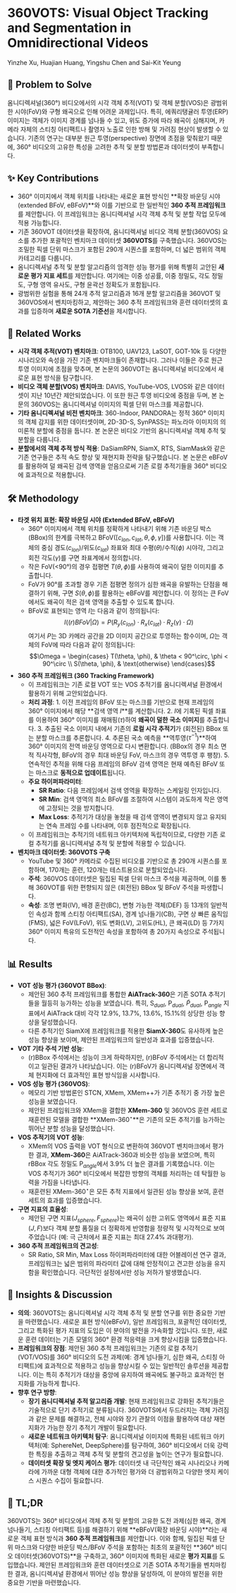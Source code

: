 # 360VOTS: Visual Object Tracking and Segmentation in Omnidirectional Videos

Yinzhe Xu, Huajian Huang, Yingshu Chen and Sai-Kit Yeung

## 🧩 Problem to Solve

옴니디렉셔널(360°) 비디오에서의 시각 객체 추적(VOT) 및 객체 분할(VOS)은 광범위한 시야(FoV)와 구형 왜곡으로 인해 어려운 과제입니다. 특히, 에쿼리탱귤러 투영(ERP) 이미지는 객체가 이미지 경계를 넘나들 수 있고, 위도 증가에 따라 왜곡이 심해지며, 카메라 자체의 스티칭 아티팩트나 촬영자 노출로 인한 방해 및 가려짐 현상이 발생할 수 있습니다. 기존의 연구는 대부분 원근 투영(perspective) 장면에 초점을 맞춰왔기 때문에, 360° 비디오의 고유한 특성을 고려한 추적 및 분할 방법론과 데이터셋이 부족합니다.

## ✨ Key Contributions

* 360° 이미지에서 객체 위치를 나타내는 새로운 표현 방식인 **확장 바운딩 시야(extended BFoV, eBFoV)**와 이를 기반으로 한 일반적인 **360 추적 프레임워크**를 제안합니다. 이 프레임워크는 옴니디렉셔널 시각 객체 추적 및 분할 작업 모두에 적용 가능합니다.
* 기존 360VOT 데이터셋을 확장하여, 옴니디렉셔널 비디오 객체 분할(360VOS) 요소를 추가한 포괄적인 벤치마크 데이터셋 **360VOTS**를 구축했습니다. 360VOS는 조밀한 픽셀 단위 마스크가 포함된 290개 시퀀스를 포함하며, 더 넓은 범위의 객체 카테고리를 다룹니다.
* 옴니디렉셔널 추적 및 분할 알고리즘의 엄격한 성능 평가를 위해 특별히 고안된 **새로운 평가 지표 세트**를 제안합니다. 여기에는 이중 성공률, 이중 정밀도, 각도 정밀도, 구형 영역 유사도, 구형 윤곽선 정확도가 포함됩니다.
* 광범위한 실험을 통해 24개 추적 알고리즘과 16개 분할 알고리즘을 360VOT 및 360VOS에서 벤치마킹하고, 제안하는 360 추적 프레임워크와 훈련 데이터셋의 효과를 입증하며 **새로운 SOTA 기준선**을 제시합니다.

## 📎 Related Works

* **시각 객체 추적(VOT) 벤치마크**: OTB100, UAV123, LaSOT, GOT-10k 등 다양한 시나리오와 속성을 가진 기존 벤치마크들이 존재합니다. 그러나 이들은 주로 원근 투영 이미지에 초점을 맞추며, 본 논문의 360VOT는 옴니디렉셔널 비디오에서 새로운 표현 방식을 탐구합니다.
* **비디오 객체 분할(VOS) 벤치마크**: DAVIS, YouTube-VOS, LVOS와 같은 데이터셋이 지난 10년간 제안되었습니다. 이 또한 원근 투영 비디오에 중점을 두며, 본 논문의 360VOS는 옴니디렉셔널 이미지의 픽셀 단위 마스크를 제공합니다.
* **기타 옴니디렉셔널 비전 벤치마크**: 360-Indoor, PANDORA는 정적 360° 이미지의 객체 감지를 위한 데이터셋이며, 2D-3D-S, SynPASS는 파노라마 이미지의 의미론적 분할에 중점을 둡니다. 본 논문은 비디오 기반의 옴니디렉셔널 객체 추적 및 분할을 다룹니다.
* **분할에서의 객체 추적 방식 적용**: DaSiamRPN, SiamX, RTS, SiamMask와 같은 기존 연구들은 추적 속도 향상 및 재현지화 전략을 탐구했습니다. 본 논문은 eBFoV를 활용하여 덜 왜곡된 검색 영역을 얻음으로써 기존 로컬 추적기들을 360° 비디오에 효과적으로 적용합니다.

## 🛠️ Methodology

* **타겟 위치 표현: 확장 바운딩 시야 (Extended BFoV, eBFoV)**
  * 360° 이미지에서 객체 위치를 정확하게 나타내기 위해 기존 바운딩 박스(BBox)의 한계를 극복하고 BFoV([$c_{lon}, c_{lat}, \theta, \phi, \gamma$])를 사용합니다. 이는 객체의 중심 경도($c_{lon}$)/위도($c_{lat}$) 좌표와 최대 수평($\theta$)/수직($\phi$) 시야각, 그리고 회전 각도($\gamma$)를 구면 좌표계에서 정의합니다.
  * 작은 FoV(<90°)의 경우 접평면 $T(\theta, \phi)$를 사용하여 왜곡이 덜한 이미지를 추출합니다.
  * FoV가 90°를 초과할 경우 기존 접평면 정의가 심한 왜곡을 유발하는 단점을 해결하기 위해, 구면 $S(\theta, \phi)$를 활용하는 eBFoV를 제안합니다. 이 정의는 큰 FoV에서도 왜곡이 적은 검색 영역을 추출할 수 있도록 합니다.
  * BFoV로 표현되는 영역 $I$는 다음과 같이 정의됩니다:
        $$I((r)BFoV|\Omega) = P(R_y(c_{lon}) \cdot R_x(c_{lat}) \cdot R_z(\gamma) \cdot \Omega)$$
        여기서 $P$는 3D 카메라 공간을 2D 이미지 공간으로 투영하는 함수이며, $\Omega$는 객체의 FoV에 따라 다음과 같이 정의됩니다:
        $$\Omega = \begin{cases} T(\theta, \phi), & \theta < 90^\circ, \phi < 90^\circ \\ S(\theta, \phi), & \text{otherwise} \end{cases}$$
* **360 추적 프레임워크 (360 Tracking Framework)**
  * 이 프레임워크는 기존 로컬 VOT 또는 VOS 추적기를 옴니디렉셔널 환경에서 활용하기 위해 고안되었습니다.
  * **처리 과정**:
        1. 이전 프레임의 BFoV 또는 마스크를 기반으로 현재 프레임의 360° 이미지에서 해당 **검색 영역 $I$**를 계산합니다.
        2. $I$에 기록된 픽셀 좌표를 이용하여 360° 이미지를 재매핑($\tau$)하여 **왜곡이 덜한 국소 이미지**를 추출합니다.
        3. 추출된 국소 이미지 내에서 기존의 **로컬 시각 추적기**가 (회전된) BBox 또는 분할 마스크를 추론합니다.
        4. 추론된 국소 예측을 **역투영($\tau^{-1}$)**하여 360° 이미지의 전역 바운딩 영역으로 다시 변환합니다. (BBox의 경우 최소 면적 직사각형, BFoV의 경우 최대 바운딩 FoV, 마스크의 경우 역투영 후 팽창).
        5. 연속적인 추적을 위해 다음 프레임의 BFoV 검색 영역은 현재 예측된 BFoV 또는 마스크로 **동적으로 업데이트**됩니다.
  * **주요 하이퍼파라미터**:
    * **SR Ratio**: 다음 프레임에서 검색 영역을 확장하는 스케일링 인자입니다.
    * **SR Min**: 검색 영역의 최소 BFoV를 조절하여 시스템이 과도하게 작은 영역에 고정되는 것을 방지합니다.
    * **Max Loss**: 추적기가 대상을 놓쳤을 때 검색 영역이 변경되지 않고 유지되는 연속 프레임 수를 나타내며, 이후 점진적으로 확장됩니다.
  * 이 프레임워크는 추적기의 네트워크 아키텍처에 독립적이므로, 다양한 기존 로컬 추적기를 옴니디렉셔널 추적 및 분할에 적용할 수 있습니다.
* **벤치마크 데이터셋: 360VOTS 구축**
  * YouTube 및 360° 카메라로 수집된 비디오를 기반으로 총 290개 시퀀스를 포함하며, 170개는 훈련, 120개는 테스트용으로 분할되었습니다.
  * **주석**: 360VOS 데이터셋은 밀집된 픽셀 단위 마스크 주석을 제공하며, 이를 통해 360VOT를 위한 편향되지 않은 (회전된) BBox 및 BFoV 주석을 파생합니다.
  * **속성**: 조명 변화(IV), 배경 혼란(BC), 변형 가능한 객체(DEF) 등 13개의 일반적인 속성과 함께 스티칭 아티팩트(SA), 경계 넘나들기(CB), 구면 상 빠른 움직임(FMS), 넓은 FoV(LFoV), 위도 변화(LV), 고위도(HL), 큰 왜곡(LD) 등 7가지 360° 이미지 특유의 도전적인 속성을 포함하여 총 20가지 속성으로 주석됩니다.

## 📊 Results

* **VOT 성능 평가 (360VOT BBox)**:
  * 제안된 360 추적 프레임워크를 통합한 **AiATrack-360**은 기존 SOTA 추적기들을 월등히 능가하는 성능을 보였습니다. 특히, S$_{dual}$, P$_{dual}$, $\tilde{P}_{dual}$, P$_{angle}$ 지표에서 AiATrack 대비 각각 12.9%, 13.7%, 13.6%, 15.1%의 상당한 성능 향상을 달성했습니다.
  * 다른 추적기인 SiamX에 프레임워크를 적용한 **SiamX-360**도 유사하게 높은 성능 향상을 보이며, 제안된 프레임워크의 일반성과 효과를 입증했습니다.
* **VOT 기타 주석 기반 성능**:
  * (r)BBox 주석에서는 성능이 크게 하락하지만, (r)BFoV 주석에서는 더 합리적이고 일관된 결과가 나타났습니다. 이는 (r)BFoV가 옴니디렉셔널 장면에서 객체 현지화에 더 효과적인 표현 방식임을 시사합니다.
* **VOS 성능 평가 (360VOS)**:
  * 메모리 기반 방법론인 STCN, XMem, XMem++가 기존 추적기 중 가장 높은 성능을 보였습니다.
  * 제안된 프레임워크와 XMem을 결합한 **XMem-360** 및 360VOS 훈련 세트로 재훈련된 모델을 결합한 **XMem-360$^\star$**은 기존의 모든 추적기를 능가하는 뛰어난 분할 성능을 달성했습니다.
* **VOS 추적기의 VOT 성능**:
  * XMem의 VOS 출력을 VOT 형식으로 변환하여 360VOT 벤치마크에서 평가한 결과, **XMem-360**은 AiATrack-360과 비슷한 성능을 보였으며, 특히 rBBox 각도 정밀도 P$_{angle}$에서 3.9% 더 높은 결과를 기록했습니다. 이는 VOS 추적기가 360° 비디오에서 복잡한 방향의 객체를 처리하는 데 탁월한 능력을 가짐을 나타냅니다.
  * 재훈련된 XMem-360$^\star$은 모든 추적 지표에서 일관된 성능 향상을 보여, 훈련 세트의 효과를 입증했습니다.
* **구면 지표의 효율성**:
  * 제안된 구면 지표($J_{sphere}, F_{sphere}$)는 왜곡이 심한 고위도 영역에서 표준 지표($J, F$)보다 객체 분할 품질을 더 정확하게 반영함을 정량적 및 시각적으로 보여주었습니다 (예: 극 근처에서 표준 지표는 최대 27.4% 과대평가).
* **360 추적 프레임워크의 견고성**:
  * SR Ratio, SR Min, Max Loss 하이퍼파라미터에 대한 어블레이션 연구 결과, 프레임워크는 넓은 범위의 파라미터 값에 대해 안정적이고 견고한 성능을 유지함을 확인했습니다. 극단적인 설정에서만 성능 저하가 발생했습니다.

## 🧠 Insights & Discussion

* **의의**: 360VOTS는 옴니디렉셔널 시각 객체 추적 및 분할 연구를 위한 중요한 기반을 마련했습니다. 새로운 표현 방식(eBFoV), 일반 프레임워크, 포괄적인 데이터셋, 그리고 특화된 평가 지표의 도입은 이 분야의 발전을 가속화할 것입니다. 또한, 새로운 훈련 데이터는 기존 모델의 360° 환경 적응력을 크게 향상시킴을 입증했습니다.
* **프레임워크의 장점**: 제안된 360 추적 프레임워크는 기존의 로컬 추적기(VOT/VOS)를 360° 비디오의 도전 과제(예: 경계 넘나들기, 심한 왜곡, 스티칭 아티팩트)에 효과적으로 적용하고 성능을 향상시킬 수 있는 일반적인 솔루션을 제공합니다. 이는 특히 추적기가 대상을 중앙에 유지하여 왜곡에도 불구하고 효과적인 현지화를 가능하게 합니다.
* **향후 연구 방향**:
  * **장기 옴니디렉셔널 추적 알고리즘 개발**: 현재 프레임워크로 강화된 추적기들은 기술적으로 단기 추적기로 분류됩니다. 360VOTS에서 두드러지는 객체 가려짐과 같은 문제를 해결하고, 전체 시야와 장기 관찰의 이점을 활용하여 대상 재현지화가 가능한 장기 추적기 개발이 필요합니다.
  * **새로운 네트워크 아키텍처 탐구**: 옴니디렉셔널 이미지에 특화된 네트워크 아키텍처(예: SphereNet, DeepSphere)를 탐구하여, 360° 비디오에서 더욱 강력한 특징을 추출하고 객체 추적 및 분할의 견고성을 높이는 연구가 필요합니다.
  * **데이터셋 확장 및 엣지 케이스 평가**: 데이터셋 내 극단적인 왜곡 시나리오나 카메라에 가까운 대형 객체에 대한 추가적인 평가와 더 광범위하고 다양한 엣지 케이스 시퀀스 수집이 필요합니다.

## 📌 TL;DR

360VOTS는 360° 비디오에서 객체 추적 및 분할의 고유한 도전 과제(심한 왜곡, 경계 넘나들기, 스티칭 아티팩트 등)를 해결하기 위해 **eBFoV(확장 바운딩 시야)**라는 새로운 객체 표현 방식과 **360 추적 프레임워크**를 제안합니다. 이와 함께, 밀집된 픽셀 단위 마스크와 다양한 바운딩 박스/BFoV 주석을 포함하는 최초의 포괄적인 **360° 비디오 데이터셋(360VOTS)**을 구축하고, 360° 이미지에 특화된 새로운 **평가 지표**를 도입했습니다. 제안된 프레임워크와 훈련 데이터셋으로 기존 SOTA 추적기들을 벤치마킹한 결과, 옴니디렉셔널 환경에서 뛰어난 성능 향상을 달성하여, 이 분야의 발전을 위한 중요한 기반을 마련했습니다.
